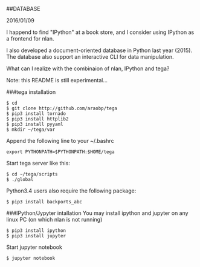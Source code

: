 ##DATABASE

2016/01/09

I happend to find "IPython" at a book store, and I consider using IPython as a frontend for nlan.

I also developed a document-oriented database in Python last year (2015). The database also support an interactive CLI for data manipulation.

What can I realize with the combinaion of nlan, IPython and tega? 

Note: this README is still experimental...

###tega installation

```
$ cd
$ git clone http://github.com/araobp/tega
$ pip3 install tornado
$ pip3 install httplib2
$ pip3 install pyyaml
$ mkdir ~/tega/var
```

Append the following line to your ~/.bashrc
```
export PYTHONPATH=$PYTHONPATH:$HOME/tega
```

Start tega server like this:
```
$ cd ~/tega/scripts
$ ./global
```

Python3.4 users also require the following package:
```
$ pip3 install backports_abc
```

###IPython/Jypyter intallation
You may install ipython and jupyter on any linux PC (on which nlan is not running)
```
$ pip3 install ipython
$ pip3 install jupyter
```
Start jupyter notebook
```
$ jupyter notebook
```
